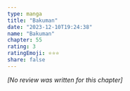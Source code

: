 ```yaml
---
type: manga
title: "Bakuman"
date: "2023-12-10T19:24:38"
name: "Bakuman"
chapter: 55
rating: 3
ratingEmoji: ⭐️⭐️⭐️
share: false
---
```


_[No review was written for this chapter]_
